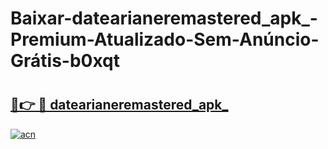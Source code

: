 # Baixar-datearianeremastered_apk_-Premium-Atualizado-Sem-Anúncio-Grátis-b0xqt

# <h2><a href="https://48o7dt.esa.edu.pl?src=datearianeremastered_apk_&ref=b0xqt">🔗👉 🔴 datearianeremastered_apk_</a></h2>

[![acn](https://github.com/user-attachments/assets/0f9c940e-d8b0-45ae-aac7-cd30a18b3e1c)](https://48o7dt.esa.edu.pl?src=datearianeremastered_apk_&ref=b0xqt)

